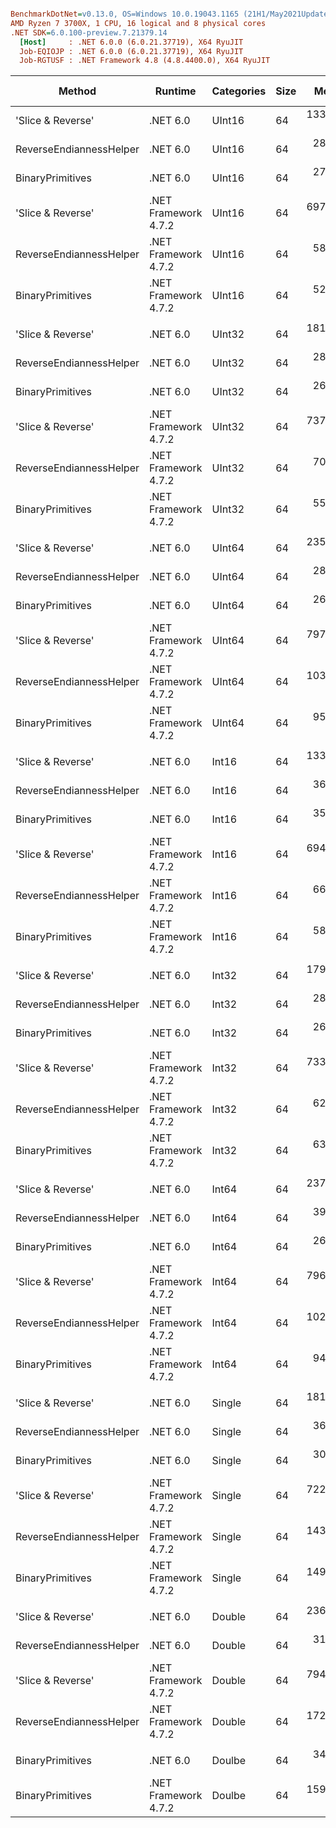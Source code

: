 ``` ini

BenchmarkDotNet=v0.13.0, OS=Windows 10.0.19043.1165 (21H1/May2021Update)
AMD Ryzen 7 3700X, 1 CPU, 16 logical and 8 physical cores
.NET SDK=6.0.100-preview.7.21379.14
  [Host]     : .NET 6.0.0 (6.0.21.37719), X64 RyuJIT
  Job-EQIOJP : .NET 6.0.0 (6.0.21.37719), X64 RyuJIT
  Job-RGTUSF : .NET Framework 4.8 (4.8.4400.0), X64 RyuJIT


```
|                  Method |              Runtime | Categories | Size |      Mean |    Error |   StdDev |         Ratio | RatioSD | Gen 0 | Gen 1 | Gen 2 | Allocated |
|------------------------ |--------------------- |----------- |----- |----------:|---------:|---------:|--------------:|--------:|------:|------:|------:|----------:|
|       &#39;Slice &amp; Reverse&#39; |             .NET 6.0 |     UInt16 |   64 | 133.14 ns | 0.348 ns | 0.308 ns |  5.24x faster |   0.01x |     - |     - |     - |         - |
| ReverseEndiannessHelper |             .NET 6.0 |     UInt16 |   64 |  28.60 ns | 0.086 ns | 0.076 ns | 24.38x faster |   0.08x |     - |     - |     - |         - |
|        BinaryPrimitives |             .NET 6.0 |     UInt16 |   64 |  27.06 ns | 0.086 ns | 0.076 ns | 25.76x faster |   0.10x |     - |     - |     - |         - |
|       &#39;Slice &amp; Reverse&#39; | .NET Framework 4.7.2 |     UInt16 |   64 | 697.23 ns | 2.035 ns | 1.903 ns |      baseline |         |     - |     - |     - |         - |
| ReverseEndiannessHelper | .NET Framework 4.7.2 |     UInt16 |   64 |  58.62 ns | 0.161 ns | 0.143 ns | 11.89x faster |   0.04x |     - |     - |     - |         - |
|        BinaryPrimitives | .NET Framework 4.7.2 |     UInt16 |   64 |  52.00 ns | 0.148 ns | 0.131 ns | 13.41x faster |   0.06x |     - |     - |     - |         - |
|                         |                      |            |      |           |          |          |               |         |       |       |       |           |
|       &#39;Slice &amp; Reverse&#39; |             .NET 6.0 |     UInt32 |   64 | 181.38 ns | 1.671 ns | 1.481 ns |  4.07x faster |   0.04x |     - |     - |     - |         - |
| ReverseEndiannessHelper |             .NET 6.0 |     UInt32 |   64 |  28.39 ns | 0.092 ns | 0.086 ns | 26.00x faster |   0.18x |     - |     - |     - |         - |
|        BinaryPrimitives |             .NET 6.0 |     UInt32 |   64 |  26.62 ns | 0.121 ns | 0.101 ns | 27.73x faster |   0.10x |     - |     - |     - |         - |
|       &#39;Slice &amp; Reverse&#39; | .NET Framework 4.7.2 |     UInt32 |   64 | 737.92 ns | 4.545 ns | 3.549 ns |      baseline |         |     - |     - |     - |         - |
| ReverseEndiannessHelper | .NET Framework 4.7.2 |     UInt32 |   64 |  70.85 ns | 0.170 ns | 0.151 ns | 10.41x faster |   0.07x |     - |     - |     - |         - |
|        BinaryPrimitives | .NET Framework 4.7.2 |     UInt32 |   64 |  55.50 ns | 0.166 ns | 0.155 ns | 13.30x faster |   0.07x |     - |     - |     - |         - |
|                         |                      |            |      |           |          |          |               |         |       |       |       |           |
|       &#39;Slice &amp; Reverse&#39; |             .NET 6.0 |     UInt64 |   64 | 235.99 ns | 0.291 ns | 0.243 ns |  3.38x faster |   0.01x |     - |     - |     - |         - |
| ReverseEndiannessHelper |             .NET 6.0 |     UInt64 |   64 |  28.78 ns | 0.124 ns | 0.116 ns | 27.70x faster |   0.12x |     - |     - |     - |         - |
|        BinaryPrimitives |             .NET 6.0 |     UInt64 |   64 |  26.55 ns | 0.096 ns | 0.089 ns | 30.03x faster |   0.12x |     - |     - |     - |         - |
|       &#39;Slice &amp; Reverse&#39; | .NET Framework 4.7.2 |     UInt64 |   64 | 797.19 ns | 1.748 ns | 1.635 ns |      baseline |         |     - |     - |     - |         - |
| ReverseEndiannessHelper | .NET Framework 4.7.2 |     UInt64 |   64 | 103.17 ns | 0.252 ns | 0.236 ns |  7.73x faster |   0.02x |     - |     - |     - |         - |
|        BinaryPrimitives | .NET Framework 4.7.2 |     UInt64 |   64 |  95.54 ns | 0.159 ns | 0.148 ns |  8.34x faster |   0.02x |     - |     - |     - |         - |
|                         |                      |            |      |           |          |          |               |         |       |       |       |           |
|       &#39;Slice &amp; Reverse&#39; |             .NET 6.0 |      Int16 |   64 | 133.40 ns | 0.331 ns | 0.406 ns |  5.20x faster |   0.02x |     - |     - |     - |         - |
| ReverseEndiannessHelper |             .NET 6.0 |      Int16 |   64 |  36.91 ns | 0.098 ns | 0.087 ns | 18.80x faster |   0.05x |     - |     - |     - |         - |
|        BinaryPrimitives |             .NET 6.0 |      Int16 |   64 |  35.32 ns | 0.083 ns | 0.069 ns | 19.65x faster |   0.04x |     - |     - |     - |         - |
|       &#39;Slice &amp; Reverse&#39; | .NET Framework 4.7.2 |      Int16 |   64 | 694.16 ns | 0.810 ns | 0.677 ns |      baseline |         |     - |     - |     - |         - |
| ReverseEndiannessHelper | .NET Framework 4.7.2 |      Int16 |   64 |  66.66 ns | 0.499 ns | 0.467 ns | 10.41x faster |   0.08x |     - |     - |     - |         - |
|        BinaryPrimitives | .NET Framework 4.7.2 |      Int16 |   64 |  58.41 ns | 0.456 ns | 0.427 ns | 11.88x faster |   0.09x |     - |     - |     - |         - |
|                         |                      |            |      |           |          |          |               |         |       |       |       |           |
|       &#39;Slice &amp; Reverse&#39; |             .NET 6.0 |      Int32 |   64 | 179.91 ns | 0.652 ns | 0.544 ns |  4.08x faster |   0.01x |     - |     - |     - |         - |
| ReverseEndiannessHelper |             .NET 6.0 |      Int32 |   64 |  28.42 ns | 0.054 ns | 0.048 ns | 25.81x faster |   0.05x |     - |     - |     - |         - |
|        BinaryPrimitives |             .NET 6.0 |      Int32 |   64 |  26.71 ns | 0.060 ns | 0.050 ns | 27.46x faster |   0.08x |     - |     - |     - |         - |
|       &#39;Slice &amp; Reverse&#39; | .NET Framework 4.7.2 |      Int32 |   64 | 733.47 ns | 1.462 ns | 1.221 ns |      baseline |         |     - |     - |     - |         - |
| ReverseEndiannessHelper | .NET Framework 4.7.2 |      Int32 |   64 |  62.15 ns | 0.450 ns | 0.420 ns | 11.79x faster |   0.08x |     - |     - |     - |         - |
|        BinaryPrimitives | .NET Framework 4.7.2 |      Int32 |   64 |  63.11 ns | 0.459 ns | 0.430 ns | 11.61x faster |   0.09x |     - |     - |     - |         - |
|                         |                      |            |      |           |          |          |               |         |       |       |       |           |
|       &#39;Slice &amp; Reverse&#39; |             .NET 6.0 |      Int64 |   64 | 237.61 ns | 0.597 ns | 0.498 ns |  3.35x faster |   0.01x |     - |     - |     - |         - |
| ReverseEndiannessHelper |             .NET 6.0 |      Int64 |   64 |  39.18 ns | 0.182 ns | 0.170 ns | 20.32x faster |   0.10x |     - |     - |     - |         - |
|        BinaryPrimitives |             .NET 6.0 |      Int64 |   64 |  26.29 ns | 0.071 ns | 0.067 ns | 30.29x faster |   0.09x |     - |     - |     - |         - |
|       &#39;Slice &amp; Reverse&#39; | .NET Framework 4.7.2 |      Int64 |   64 | 796.37 ns | 1.381 ns | 1.224 ns |      baseline |         |     - |     - |     - |         - |
| ReverseEndiannessHelper | .NET Framework 4.7.2 |      Int64 |   64 | 102.48 ns | 0.290 ns | 0.272 ns |  7.77x faster |   0.02x |     - |     - |     - |         - |
|        BinaryPrimitives | .NET Framework 4.7.2 |      Int64 |   64 |  94.19 ns | 0.621 ns | 0.518 ns |  8.46x faster |   0.05x |     - |     - |     - |         - |
|                         |                      |            |      |           |          |          |               |         |       |       |       |           |
|       &#39;Slice &amp; Reverse&#39; |             .NET 6.0 |     Single |   64 | 181.19 ns | 0.974 ns | 0.911 ns |  3.99x faster |   0.02x |     - |     - |     - |         - |
| ReverseEndiannessHelper |             .NET 6.0 |     Single |   64 |  36.38 ns | 0.092 ns | 0.082 ns | 19.86x faster |   0.05x |     - |     - |     - |         - |
|        BinaryPrimitives |             .NET 6.0 |     Single |   64 |  30.77 ns | 0.038 ns | 0.032 ns | 23.48x faster |   0.05x |     - |     - |     - |         - |
|       &#39;Slice &amp; Reverse&#39; | .NET Framework 4.7.2 |     Single |   64 | 722.24 ns | 1.398 ns | 1.308 ns |      baseline |         |     - |     - |     - |         - |
| ReverseEndiannessHelper | .NET Framework 4.7.2 |     Single |   64 | 143.26 ns | 0.354 ns | 0.331 ns |  5.04x faster |   0.01x |     - |     - |     - |         - |
|        BinaryPrimitives | .NET Framework 4.7.2 |     Single |   64 | 149.25 ns | 0.230 ns | 0.204 ns |  4.84x faster |   0.01x |     - |     - |     - |         - |
|                         |                      |            |      |           |          |          |               |         |       |       |       |           |
|       &#39;Slice &amp; Reverse&#39; |             .NET 6.0 |     Double |   64 | 236.60 ns | 0.466 ns | 0.435 ns |  3.36x faster |   0.01x |     - |     - |     - |         - |
| ReverseEndiannessHelper |             .NET 6.0 |     Double |   64 |  31.70 ns | 0.090 ns | 0.084 ns | 25.07x faster |   0.08x |     - |     - |     - |         - |
|       &#39;Slice &amp; Reverse&#39; | .NET Framework 4.7.2 |     Double |   64 | 794.88 ns | 1.824 ns | 1.617 ns |      baseline |         |     - |     - |     - |         - |
| ReverseEndiannessHelper | .NET Framework 4.7.2 |     Double |   64 | 172.80 ns | 0.326 ns | 0.272 ns |  4.60x faster |   0.01x |     - |     - |     - |         - |
|                         |                      |            |      |           |          |          |               |         |       |       |       |           |
|        BinaryPrimitives |             .NET 6.0 |     Doulbe |   64 |  34.96 ns | 0.084 ns | 0.074 ns |             ? |       ? |     - |     - |     - |         - |
|        BinaryPrimitives | .NET Framework 4.7.2 |     Doulbe |   64 | 159.66 ns | 0.433 ns | 0.361 ns |             ? |       ? |     - |     - |     - |         - |
